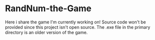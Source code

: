 # RandNum-the-Game
Here i share the game I'm currently working on!
Source code won't be provided since this project isn't open source.
The .exe file in the primary directory is an older version of the game.
